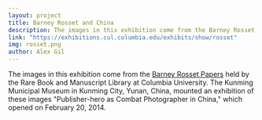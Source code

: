 ```yaml
---
layout: project
title: Barney Rosset and China
description: The images in this exhibition come from the Barney Rosset Papers held by the Rare Book and Manuscript Library at Columbia University.
link: "https://exhibitions.cul.columbia.edu/exhibits/show/rosset"
img: rosset.png
author: Alex Gil
---
```


The images in this exhibition come from the <a href="http://findingaids.cul.columbia.edu/ead/nnc-rb/ldpd_7953908/summary">Barney Rosset Papers</a> held by the Rare Book and Manuscript Library at Columbia University. The Kunming Municipal Museum in Kunming City, Yunan, China, mounted an exhibition of these images "Publisher-hero as Combat Photographer in China," which opened on February 20, 2014.